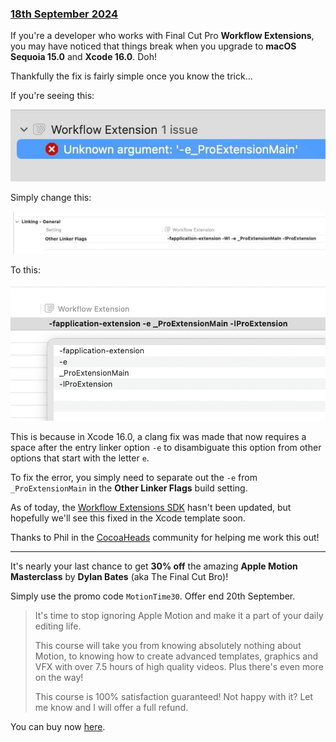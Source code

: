 ### [18th September 2024](/news/20240918)

If you're a developer who works with Final Cut Pro **Workflow Extensions**, you may have noticed that things break when you upgrade to **macOS Sequoia 15.0** and **Xcode 16.0**. Doh!

Thankfully the fix is fairly simple once you know the trick...

If you're seeing this:

![](/static/workflow-extension-error-1.jpg)

Simply change this:

![](/static/workflow-extension-error-2.png)

To this:

![](/static/workflow-extension-error-3.png)

This is because in Xcode 16.0, a clang fix was made that now requires a space after the entry linker option `-e` to disambiguate this option from other options that start with the letter `e`.

To fix the error, you simply need to separate out the `-e` from `_ProExtensionMain` in the **Other Linker Flags** build setting.

As of today, the [Workflow Extensions SDK](https://developer.apple.com/documentation/professional-video-applications/workflow-extensions?language=objc) hasn't been updated, but hopefully we'll see this fixed in the Xcode template soon.

Thanks to Phil in the [CocoaHeads](http://cocoaheads.org/au/Melbourne/index.html) community for helping me work this out!

---

It's nearly your last chance to get **30% off** the amazing **Apple Motion Masterclass** by **Dylan Bates** (aka The Final Cut Bro)!

Simply use the promo code `MotionTime30`. Offer end 20th September.

> It's time to stop ignoring Apple Motion and make it a part of your daily editing life.
>
> This course will take you from knowing absolutely nothing about Motion, to knowing how to create advanced templates, graphics and VFX with over 7.5 hours of high quality videos. Plus there's even more on the way!
>
> This course is 100% satisfaction guaranteed! Not happy with it? Let me know and I will offer a full refund.

You can buy now [here](https://www.mastermotion5.com/the-final-cut-bro-s-apple-motion-masterclass).